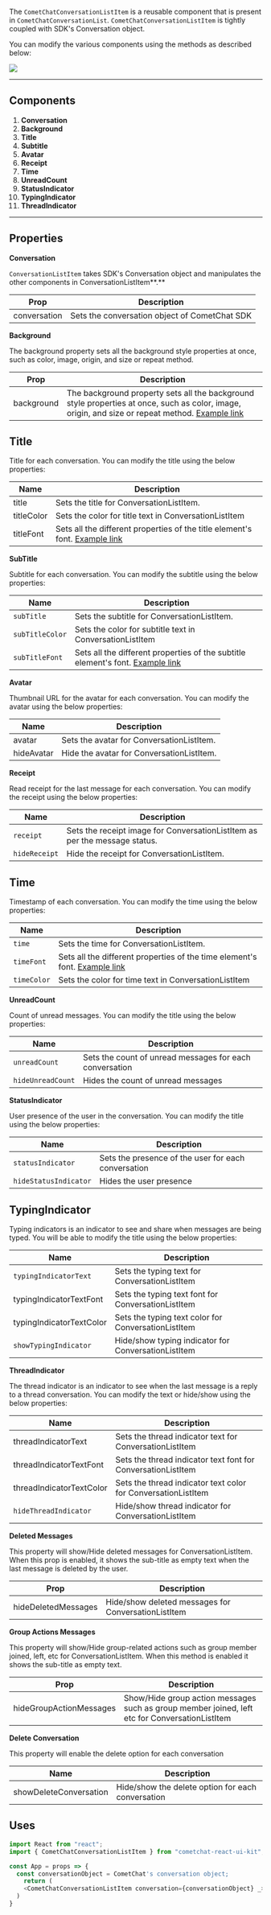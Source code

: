 
The `CometChatConversationListItem` is a reusable component that is present in `CometChatConversationList`.  `CometChatConversationListItem` is tightly coupled with  SDK's Conversation object.

You can modify the various components using the methods as described below:


![](https://uploads.developerhub.io/prod/x9W8/ehhpndjqtk7uwr9jcul8m52uvb9a6z23au6k2mqkmkwf8eeyn87ms48r30z9mdwj.png)


---

## Components

1. **Conversation**
2. **Background**
3. **Title**
4. **Subtitle**
5. **Avatar**
6. **Receipt**
7. **Time**
8. **UnreadCount**
9. **StatusIndicator**
10. **TypingIndicator**
11. **ThreadIndicator**

---

## Properties

**Conversation**

`ConversationListItem` takes SDK's Conversation object and manipulates the other components in ConversationListItem**.**


| Prop | Description | 
| ---- | ---- | 
| conversation | Sets the conversation object of CometChat SDK | 


**Background**

The background property sets all the background style properties at once, such as color, image, origin, and size or repeat method.


| Prop | Description | 
| ---- | ---- | 
| background | The background property sets all the background style properties at once, such as color, image, origin, and size or repeat method. [Example link](https://developer.mozilla.org/en-US/docs/Web/CSS/background) | 


## **Title**

Title for each conversation. You can modify the title using the below properties:


| Name | Description | 
| ---- | ---- | 
| title | Sets the title for ConversationListItem. | 
| titleColor | Sets the color for title text in ConversationListItem | 
| titleFont | Sets all the different properties of the title element's font. [Example link](https://developer.mozilla.org/en-US/docs/Web/CSS/font) | 


**SubTitle**

Subtitle for each conversation. You can modify the subtitle using the below properties:


| Name | Description | 
| ---- | ---- | 
| `subTitle` | Sets the subtitle for ConversationListItem. | 
| `subTitleColor` | Sets the color for subtitle text in ConversationListItem | 
| `subTitleFont` | Sets all the different properties of the subtitle element's font. [Example link](https://developer.mozilla.org/en-US/docs/Web/CSS/font) | 


**Avatar**

Thumbnail URL for the avatar for each conversation. You can modify the avatar using the below properties:


| Name | Description | 
| ---- | ---- | 
| avatar | Sets the avatar for ConversationListItem. | 
| hideAvatar | Hide the avatar for ConversationListItem. | 


**Receipt**

Read receipt for the last message for each conversation. You can modify the receipt using the below properties:


| Name | Description | 
| ---- | ---- | 
| `receipt` | Sets the receipt image for ConversationListItem as per the message status. | 
| `hideReceipt` | Hide the receipt for ConversationListItem. | 


## **Time**

Timestamp of each conversation. You can modify the time using the below properties:


| Name | Description | 
| ---- | ---- | 
| `time` | Sets the time for ConversationListItem. | 
| `timeFont` | Sets all the different properties of the time element's font. [Example link](https://developer.mozilla.org/en-US/docs/Web/CSS/font) | 
| `timeColor` | Sets the color for time text in ConversationListItem | 


**UnreadCount**

Count of unread messages. You can modify the title using the below properties:


| Name | Description | 
| ---- | ---- | 
| `unreadCount` | Sets the count of unread messages for each conversation | 
| `hideUnreadCount` | Hides the count of unread messages | 


**StatusIndicator**

User presence of the user in the conversation. You can modify the title using the below properties:


| Name | Description | 
| ---- | ---- | 
| `statusIndicator` | Sets the presence of the user for each conversation | 
| `hideStatusIndicator` | Hides the user presence | 


## **TypingIndicator**

Typing indicators is an indicator to see and share when messages are being typed. You will be able to modify the title using the below properties:


| Name | Description | 
| ---- | ---- | 
| `typingIndicatorText` | Sets the typing text for ConversationListItem | 
| typingIndicatorTextFont | Sets the typing text font for ConversationListItem | 
| typingIndicatorTextColor | Sets the typing text color for ConversationListItem | 
| `showTypingIndicator` | Hide/show typing indicator  for ConversationListItem | 


**ThreadIndicator**

The thread indicator is an indicator to see when the last message is a reply to a thread conversation. You can modify the text or hide/show using the below properties:


| Name | Description | 
| ---- | ---- | 
| threadIndicatorText | Sets the thread indicator text for ConversationListItem | 
| threadIndicatorTextFont | Sets the thread indicator text font for ConversationListItem | 
| threadIndicatorTextColor | Sets the thread indicator text color for ConversationListItem | 
| `hideThreadIndicator` | Hide/show thread indicator  for ConversationListItem | 


**Deleted Messages**

This property will show/Hide deleted messages for ConversationListItem. When this prop is enabled, it shows the sub-title as empty text when the last message is deleted by the user.


| Prop | Description | 
| ---- | ---- | 
| hideDeletedMessages | Hide/show deleted messages for ConversationListItem | 


**Group Actions Messages**

This property will show/Hide group-related actions such as group member joined, left, etc for ConversationListItem. When this method is enabled it shows the sub-title as empty text.


| Prop | Description | 
| ---- | ---- | 
| hideGroupActionMessages | Show/Hide group action messages such as group member joined, left etc for ConversationListItem | 


**Delete Conversation**

This property will enable the delete option for each conversation


| Name | Description | 
| ---- | ---- | 
| showDeleteConversation | Hide/show the delete option for each conversation | 


## Uses


```javascript
import React from "react";
import { CometChatConversationListItem } from "cometchat-react-ui-kit";

const App = props => {
  const conversationObject = CometChat's conversation object;
	return (
    <CometChatConversationListItem conversation={conversationObject} _>
  ) 
}
```




